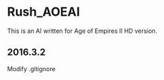 # Rush_AOEAI
This is an AI written for Age of Empires II HD version.
  
## 2016.3.2
Modify .gitignore
